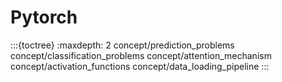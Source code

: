# Pytorch

:::{toctree}
:maxdepth: 2
concept/prediction_problems
concept/classification_problems
concept/attention_mechanism
concept/activation_functions
concept/data_loading_pipeline
:::
